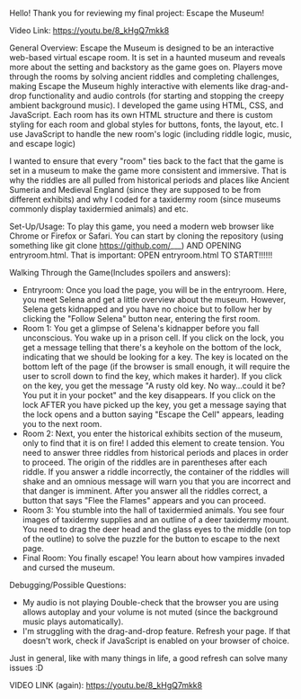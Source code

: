 Hello! Thank you for reviewing my final project: Escape the Museum!

Video Link: https://youtu.be/8_kHgQ7mkk8

General Overview:
Escape the Museum is designed to be an interactive web-based virtual escape room. It is set in a haunted museum and reveals more about the setting and backstory as the game goes on. Players move through the rooms by solving ancient riddles and completing challenges, making Escape the Museum highly interactive with elements like drag-and-drop functionality and audio controls (for starting and stopping the creepy ambient background music). I developed the game using HTML, CSS, and JavaScript. Each room has its own HTML structure and there is custom styling for each room and global styles for buttons, fonts, the layout, etc. I use JavaScript to handle the new room's logic (including riddle logic, music, and escape logic)

I wanted to ensure that every "room" ties back to the fact that the game is set in a museum to make the game more consistent and immersive. That is why the riddles are all pulled from historical periods and places like Ancient Sumeria and Medieval England (since they are supposed to be from different exhibits) and why I coded for a taxidermy room (since museums commonly display taxidermied animals) and etc.

Set-Up/Usage:
To play this game, you need a modern web browser like Chrome or Firefox or Safari. You can start by cloning the repository (using something like git clone https://github.com/___) AND OPENING entryroom.html. That is important: OPEN entryroom.html TO START!!!!!!

Walking Through the Game(Includes spoilers and answers):
- Entryroom: Once you load the page, you will be in the entryroom. Here, you meet Selena and get a little overview about the museum. However, Selena gets kidnapped and you have no choice but to follow her by clicking the "Follow Selena" button near, entering the first room.
- Room 1: You get a glimpse of Selena's kidnapper before you fall unconscious. You wake up in a prison cell. If you click on the lock, you get a message telling that there's a keyhole on the bottom of the lock, indicating that we should be looking for a key. The key is located on the bottom left of the page (if the browser is small enough, it will require the user to scroll down to find the key, which makes it harder). If you click on the key, you get the message "A rusty old key. No way...could it be? You put it in your pocket" and the key disappears. If you click on the lock AFTER you have picked up the key, you get a message saying that the lock opens and a button saying "Escape the Cell" appears, leading you to the next room. 
- Room 2: Next, you enter the historical exhibits section of the museum, only to find that it is on fire! I added this element to create tension. You need to answer three riddles from historical periods and places in order to proceed. The origin of the riddles are in parentheses after each riddle. If you answer a riddle incorrectly, the container of the riddles will shake and an omnious message will warn you that you are incorrect and that danger is imminent. After you answer all the riddles correct, a button that says "Flee the Flames" appears and you can proceed.
- Room 3: You stumble into the hall of taxidermied animals. You see four images of taxidermy supplies and an outline of a deer taxidermy mount. You need to drag the deer head and the glass eyes to the middle (on top of the outline) to solve the puzzle for the button to escape to the next page. 
- Final Room: You finally escape! You learn about how vampires invaded and cursed the museum. 

Debugging/Possible Questions:
- My audio is not playing
Double-check that the browser you are using allows autoplay and your volume is not muted (since the background music plays automatically).
- I'm struggling with the drag-and-drop feature. 
Refresh your page. If that doesn't work, check if JavaScript is enabled on your browser of choice. 

Just in general, like with many things in life, a good refresh can solve many issues :D 

VIDEO LINK (again): https://youtu.be/8_kHgQ7mkk8


